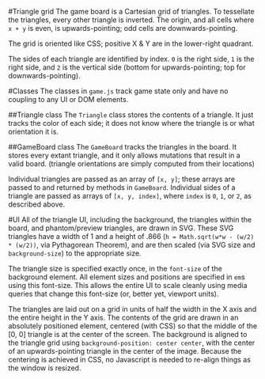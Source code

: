 ﻿#Triangle grid
The game board is a Cartesian grid of triangles.  To tessellate the triangles, every other triangle is inverted.  The origin, and all cells where  `x + y` is even, is upwards-pointing; odd cells are downwards-pointing.

The grid is oriented like CSS; positive X & Y are in the lower-right quadrant.

The sides of each triangle are identified by index.  `0` is the right side, `1` is the right side, and `2` is the vertical side (bottom for upwards-pointing; top for downwards-pointing).

#Classes
The classes in `game.js` track game state only and have no coupling to any UI or DOM elements.

##Triangle class
The `Triangle` class stores the contents of a triangle.  It just tracks the color of each side; it does not know where the triangle is or what orientation it is.

##GameBoard class
The `GameBoard` tracks the triangles in the board.  It stores every extant triangle, and it only allows mutations that result in a valid board.  (triangle orientations are simply computed from their locations)

Individual triangles are passed as an array of `[x, y]`; these arrays are passed to and returned by methods in `GameBoard`.  Individual sides of a triangle are passed as arrays of `[x, y, index]`, where `index` is `0`, `1`, or `2`, as described above.

#UI
All of the triangle UI, including the background, the triangles within the board, and phantom/preview triangles, are drawn in SVG.  These SVG triangles have a width of 1 and a height of .866 (`h = Math.sqrt(w*w - (w/2) * (w/2))`, via Pythagorean Theorem), and are then scaled (via SVG size and `background-size`) to the appropriate size.

The triangle size is specified exactly once, in the `font-size` of the background element.  All element sizes and positions are specified in `em`s using this font-size.  This allows the entire UI to scale cleanly using media queries that change this font-size (or, better yet, viewport units).

The triangles are laid out on a grid in units of half the width in the X axis and the entire height in the Y axis.  The contents of the grid are drawn in an absolutely positioned element, centered (with CSS) so that the middle of the [0, 0] triangle is at the center of the screen.
The background is aligned to the triangle grid using `background-position: center center`, with the center of an upwards-pointing triangle in the center of the image.
Because the centering is achieved in CSS, no Javascript is needed to re-align things as the window is resized.

